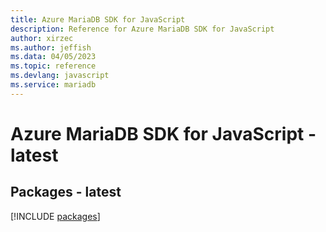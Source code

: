 ```yaml
---
title: Azure MariaDB SDK for JavaScript
description: Reference for Azure MariaDB SDK for JavaScript
author: xirzec
ms.author: jeffish
ms.data: 04/05/2023
ms.topic: reference
ms.devlang: javascript
ms.service: mariadb
---
```

# Azure MariaDB SDK for JavaScript - latest
## Packages - latest
[!INCLUDE [packages](mariadb-index.md)]